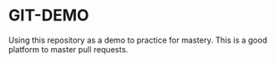 # GIT-DEMO
Using this repository as a demo to practice for mastery.
This is a good platform to master pull requests.
